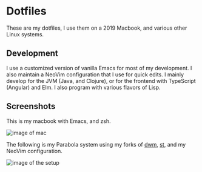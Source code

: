# Dotfiles
These are my dotfiles, I use them on a 2019 Macbook, and various other Linux systems.

## Development
I use a customized version of vanilla Emacs for most of my development. I also maintain a NeoVim configuration that I use for quick edits. I mainly develop for the JVM (Java, and Clojure), or for the frontend with TypeScript (Angular) and Elm. I also program with various flavors of Lisp.

## Screenshots
This is my macbook with Emacs, and zsh.

![image of mac](https://i.imgur.com/xveD712.png)

The following is my Parabola system using my forks of [dwm](https://www.github.com/rawleyfowler/dwm), [st](https://www.github.com/rawleyfowler/st), and my NeoVim configuration.

![image of the setup](https://i.imgur.com/hH0CTZM.png)
